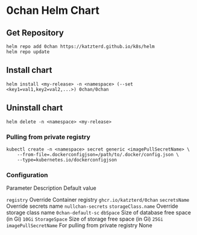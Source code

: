 # 0chan Helm Chart

## Get Repository

```console
helm repo add 0chan https://katzterd.github.io/k8s/helm
helm repo update
```

## Install chart

```console
helm install <my-release> -n <namespace> (--set <key1=val1,key2=val2,...>) 0chan/0chan
```

## Uninstall chart

```console
helm delete -n <namespace> <my-release>
```

### Pulling from private registry
```console
kubectl create -n <namespace> secret generic <imagePullSecretName> \ 
    --from-file=.dockerconfigjson=/path/to/.docker/config.json \
    --type=kubernetes.io/dockerconfigjson
```

### Configuration

Parameter                                           Description                                         Default value

`registry`                                          Override Container registry                         `ghcr.io/katzterd/0chan`
`secretsName`                                       Override secrets name                               `nullchan-secrets`
`storageClass.name`                                 Override storage class name                         `0chan-default-sc`
`dbSpace`                                           Size of database free space (in Gi)                 `10Gi`
`StorageSpace`                                      Size of storage free space (in Gi)                  `25Gi`
`imagePullSecretName`                               For pulling from private registry                    None
